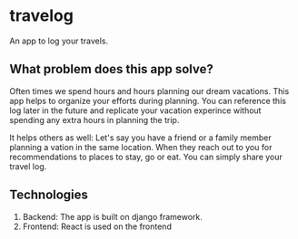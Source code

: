 # travelog

An app to log your travels.

## What problem does this app solve?

Often times we spend hours and hours planning our dream vacations. This app helps to organize your efforts during planning. You can reference this log later in the future and replicate your vacation experince without spending any extra hours in planning the trip.

It helps others as well:
Let's say you have a friend or a family member planning a vation in the same location. When they reach out to you for recommendations to places to stay, go or eat. You can simply share your travel log.

## Technologies

1. Backend:
   The app is built on django framework.
2. Frontend:
   React is used on the frontend
